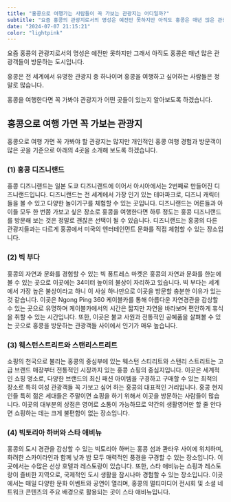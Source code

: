 ```yaml
---
title: "홍콩으로 여행가는 사람들이 꼭 가보는 관광지는 어디일까?"
subtitle: "요즘 홍콩의 관광지로서의 명성은 예전만 못하지만 아직도 홍콩은 매년 많은 관광객들이 방문하는 도시입니다. 그래도 홍콩은 전 세계에서 유명한 관광지 중 하나이며 홍콩을 여행하고 싶어하는 사람들은 정말로 많습니다. 홍콩을 여행한다면 꼭 가봐야 관광지가 어떤 곳들이 있는지 알아보도록 하곘습니다."
date: "2024-07-07 21:15:21"
color: "lightpink"
---
```



<p>요즘 홍콩의 관광지로서의 명성은 예전만 못하지만 그래서 아직도 홍콩은 매년 많은 관광객들이 방문하는 도시입니다.</p>

<p>홍콩은 전 세계에서 유명한 관광지 중 하나이며 홍콩을 여행하고 싶어하는 사람들은 정말로 많습니다.</p>

<p>홍콩을 여행한다면 꼭 가봐야 관광지가 어떤 곳들이 있는지 알아보도록 하겠습니다.</p>


<h2><b>홍콩으로 여행 가면 꼭 가보는 관광지</b></h2>
<p>홍콩으로 여행 가면 꼭 가봐야 할 관광지는 많지만 개인적인 홍콩 여행 경험과 방문객이 많은 곳을 기준으로 아래의 4곳을 소개해 보도록 하겠습니다.</p>

<h3><b>(1) 홍콩 디즈니랜드</b></h3>
<p>홍콩 디즈니랜드는 일본 도쿄 디즈니랜드에 이어서 아시아에서는 2번째로 만들어진 디즈니랜드입니다. 디즈니랜드는 전 세계에서 가장 인기 있는 테마파크로, 디즈니 캐릭터들을 볼 수 있고 다양한 놀이기구를 체험할 수 있는 곳입니다. 디즈니랜드는 어른들과 아이들 모두 한 번쯤 가보고 싶은 장소로 홍콩을 여행한다면 하루 정도는 홍콩 디즈니랜드를 방문해 보는 것은 정말로 괜찮은 선택이 될 수 있습니다. 디즈니랜드는 홍콩의 다른 관광지들과는 다르게 홍콩에서 미국의 엔터테인먼트 문화를 직접 체험할 수 있는 장소입니다.</p>

<h3><b>(2) 빅 부다</b></h3>
<p>홍콩의 자연과 문화를 경험할 수 있는 빅 풍트레스 마켓은 홍콩의 자연과 문화를 한눈에 볼 수 있는 곳으로 이곳에는 34미터 높이의 불상이 자리하고 있습니다. 빅 부다는 세계에서 가장 높은 불상이라고 하니 이 사실 하나만으로 이곳을 방문할 충분한 이유가 있는 것 같습니다. 이곳은 Ngong Ping 360 케이블카를 통해 아름다운 자연경관을 감상할 수 있는 곳으로 유명하며 케이블카에서의 시간은 짧지만 자연을 바라보며 편안하게 휴식을 취할 수 있는 시간입니다. 또한, 이곳은 불교 사원과 전통적인 공예품을 살펴볼 수 있는 곳으로 홍콩을 방문하는 관광객들 사이에서 인기가 매우 높습니다.</p>

<h3><b>(3) 웨스턴스트리트와 스탠리스트리트</b></h3>
<p>쇼핑의 천국으로 불리는 홍콩의 중심부에 있는 웨스턴 스티리트와 스탠리 스트리트는 고급 브랜드 매장부터 전통적인 시장까지 있는 홍콩 쇼핑의 중심지입니다. 이곳은 세계적인 쇼핑 명소로, 다양한 브랜드의 최신 패션 아이템을 구경하고 구매할 수 있는 최적의 장소로 특히 여성 관광객들 꼭 가보고 싶어 하는 홍콩의 대표적인 거리입니다. 홍콩 현지인들 특히 젊은 세대들은 주말이면 쇼핑을 하기 위해서 이곳을 방문하는 사람들이 많습니다. 이곳의 대부분의 상점은 영어로 소통이 가능하므로 약간의 생활영어만 할 줄 안다면 쇼핑하는 데는 크게 불편함이 없는 장소입니다.</p>

<h3><b>(4) 빅토리아 하버와 스타 애비뉴</b></h3>
<p>홍콩의 도시 경관을 감상할 수 있는 빅토리아 하버는 홍콩 섬과 콴타우 사이에 위치하며, 화려한 스카이라인과 함께 낮과 밤 모두 매력적인 풍경을 구경할 수 있는 장소입니다. 이곳에서는 수많은 선상 호텔과 레스토랑이 있습니다. 또한, 스타 애비뉴는 쇼핑과 레스토랑이 즐비한 지역으로, 국제적인 도시 생활을 잠시나마 경험할 수 있는 장소입니다. 이곳에서는 매일 다양한 문화 이벤트와 공연이 열리며, 홍콩의 멀티미디어 전시회 및 소셜 네트워크 콘텐츠의 주요 배경으로 활용되는 곳이 스타 애비뉴입니다.</p>
